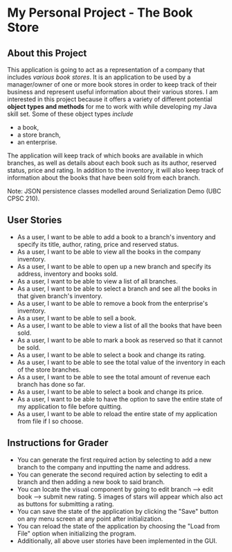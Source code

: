 # My Personal Project - The Book Store

## About this Project

This application is going to act as a representation of
a company that includes *various book stores*. It is an
application to be used by a manager/owner of one or more book 
stores in order to keep track of their business 
and represent useful information about their various stores.
I am interested in this project because it offers a variety of
different potential **object types and methods** for 
me to work with while developing my Java skill set. Some of 
these object types *include*

- a book,
- a store branch,
- an enterprise.

The application will keep track of which books are available
in which branches, as well as details about each book such as 
its author, reserved status, price and rating. 
In addition to the inventory, it will also keep track of 
information about the books that have been sold from each 
branch.

Note: JSON persistence classes modelled around Serialization 
Demo (UBC CPSC 210).

## User Stories

- As a user, I want to be able to add a book to a branch's inventory 
and specify its title, author, rating, price and reserved 
status.
- As a user, I want to be able to view all the books in the company 
inventory.
- As a user, I want to be able to open up a new branch and specify
its address, inventory and books sold.
- As a user, I want to be able to view a list of all branches.
- As a user, I want to be able to select a branch and see all 
the books in that given branch's inventory.
- As a user, I want to be able to remove a book from the
enterprise's inventory.
- As a user, I want to be able to sell a book.
- As a user, I want to be able to view a list of all the books
that have been sold.
- As a user, I want to be able to mark a book as reserved so 
that it cannot be sold.
- As a user, I want to be able to select a book and change its
rating.
- As a user, I want to be able to see the total value of
the inventory in each of the store branches.
- As a user, I want to be able to see the total amount of
revenue each branch has done so far.
- As a user, I want to be able to select a book and change its
  price.
- As a user, I want to be able to have the option to save the
  entire state of my application to file before quitting.
- As a user, I want to be able to reload the entire state of my 
  application from file if I so choose.

## Instructions for Grader

- You can generate the first required action by selecting to add a new branch 
to the company and inputting the name and address.
- You can generate the second required action by selecting to edit a branch and
then adding a new book to said branch.
- You can locate the visual component by going to edit branch -->  edit book --> submit 
new rating. 5 images of stars will appear which also act as buttons for 
submitting a rating.
- You can save the state of the application by clicking the "Save" button on any
menu screen at any point after initialization.
- You can reload the state of the application by choosing the "Load from File" 
option when initializing the program.
- Additionally, all above user stories have been implemented in the GUI.